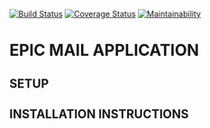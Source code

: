 [![Build Status](https://travis-ci.org/prince-curie/Epic-mail.svg?branch=develop)](https://travis-ci.org/prince-curie/Epic-mail)
[![Coverage Status](https://coveralls.io/repos/github/prince-curie/Epic-mail/badge.svg?branch=develop)](https://coveralls.io/github/prince-curie/Epic-mail?branch=develop)
[![Maintainability](https://api.codeclimate.com/v1/badges/4b7354e01a358dd54cdc/maintainability)](https://codeclimate.com/github/prince-curie/Epic-mail/maintainability)
# EPIC MAIL APPLICATION


## SETUP


## INSTALLATION INSTRUCTIONS